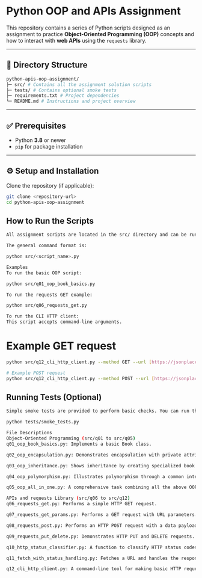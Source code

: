 # Python OOP and APIs Assignment

This repository contains a series of Python scripts designed as an assignment to practice **Object-Oriented Programming (OOP)** concepts and how to interact with **web APIs** using the `requests` library.

---

## 📂 Directory Structure

```bash
python-apis-oop-assignment/
├─ src/ # Contains all the assignment solution scripts
├─ tests/ # Contains optional smoke tests
├─ requirements.txt # Project dependencies
└─ README.md # Instructions and project overview
```

---

## ✅ Prerequisites
- Python **3.8** or newer  
- `pip` for package installation  

---

## ⚙️ Setup and Installation
Clone the repository (if applicable):

```bash
git clone <repository-url>
cd python-apis-oop-assignment
```

## How to Run the Scripts
```bash
All assignment scripts are located in the src/ directory and can be run directly from the root of the project folder.

The general command format is:

python src/<script_name>.py

Examples
To run the basic OOP script:

python src/q01_oop_book_basics.py

To run the requests GET example:

python src/q06_requests_get.py

To run the CLI HTTP client:
This script accepts command-line arguments.

```

# Example GET request
```bash
python src/q12_cli_http_client.py --method GET --url [https://jsonplaceholder.typicode.com/posts/1](https://jsonplaceholder.typicode.com/posts/1)

# Example POST request
python src/q12_cli_http_client.py --method POST --url [https://jsonplaceholder.typicode.com/posts](https://jsonplaceholder.typicode.com/posts) --data '{"title": "foo", "body": "bar", "userId": 1}'
```

## Running Tests (Optional)
```bash
Simple smoke tests are provided to perform basic checks. You can run them with the following command:

python tests/smoke_tests.py

File Descriptions
Object-Oriented Programming (src/q01 to src/q05)
q01_oop_book_basics.py: Implements a basic Book class.

q02_oop_encapsulation.py: Demonstrates encapsulation with private attributes and getter/setter methods.

q03_oop_inheritance.py: Shows inheritance by creating specialized book classes.

q04_oop_polymorphism.py: Illustrates polymorphism through a common interface.

q05_oop_all_in_one.py: A comprehensive task combining all the above OOP principles.

APIs and requests Library (src/q06 to src/q12)
q06_requests_get.py: Performs a simple HTTP GET request.

q07_requests_get_params.py: Performs a GET request with URL parameters.

q08_requests_post.py: Performs an HTTP POST request with a data payload.

q09_requests_put_delete.py: Demonstrates HTTP PUT and DELETE requests.

q10_http_status_classifier.py: A function to classify HTTP status codes.

q11_fetch_with_status_handling.py: Fetches a URL and handles the response based on the status code.

q12_cli_http_client.py: A command-line tool for making basic HTTP requests.

```
